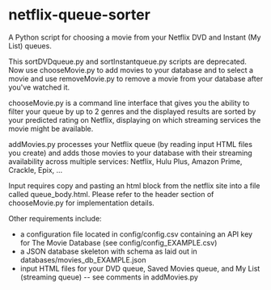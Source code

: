 # netflix-queue-sorter
A Python script for choosing a movie from your Netflix DVD and Instant (My List) queues.

This sortDVDqueue.py and sortInstantqueue.py scripts are deprecated. Now use chooseMovie.py to add movies to your database and to select a movie and use removeMovie.py to remove a movie from your database after you've watched it.

chooseMovie.py is a command line interface that gives you the ability to filter your queue by up to 2 genres and the displayed results are sorted by your predicted rating on Netflix, displaying on which streaming services the movie might be available.

addMovies.py processes your Netflix queue (by reading input HTML files you create) and adds those movies to your database with their streaming availability across multiple services: Netflix, Hulu Plus, Amazon Prime, Crackle, Epix, ...

Input requires copy and pasting an html block from the netflix site into a file called queue_body.html. Please refer to the header section of chooseMovie.py for implementation details.

Other requirements include:
  - a configuration file located in config/config.csv containing an API key for The Movie Database (see config/config_EXAMPLE.csv)
  - a JSON database skeleton with schema as laid out in databases/movies_db_EXAMPLE.json
  - input HTML files for your DVD queue, Saved Movies queue, and My List (streaming queue) -- see comments in addMovies.py
